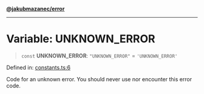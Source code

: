 [**@jakubmazanec/error**](../README.md)

---

# Variable: UNKNOWN_ERROR

> `const` **UNKNOWN_ERROR**: `"UNKNOWN_ERROR"` = `'UNKNOWN_ERROR'`

Defined in:
[constants.ts:6](https://github.com/jakubmazanec/tools/blob/dcfb3b06be051bf99e23e7e35174b07af0f0fddd/packages/error/source/constants.ts#L6)

Code for an unknown error. You should never use nor encounter this error code.
